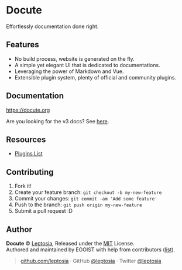 
# Docute

Effortlessly documentation done right.

## Features

- No build process, website is generated on the fly.
- A simple yet elegant UI that is dedicated to documentations.
- Leveraging the power of Markdown and Vue.
- Extensible plugin system, plenty of official and community plugins.

## Documentation

https://docute.org

Are you looking for the v3 docs? See [here](https://v3.docute.org).

## Resources

- [Plugins List](https://github.com/leptosia/docute-plugins)

## Contributing

1. Fork it!
2. Create your feature branch: `git checkout -b my-new-feature`
3. Commit your changes: `git commit -am 'Add some feature'`
4. Push to the branch: `git push origin my-new-feature`
5. Submit a pull request :D

## Author

**Docute** © [Leptosia](https://github.com/leptosia), Released under the [MIT](./LICENSE) License.<br>
Authored and maintained by EGOIST with help from contributors ([list](https://github.com/leptosia/docute/contributors)).

> [github.com/leptosia](https://github.com/leptosia) · GitHub [@leptosia](https://github.com/leptosia) · Twitter [@leptosia](https://twitter.com/leptosia)

